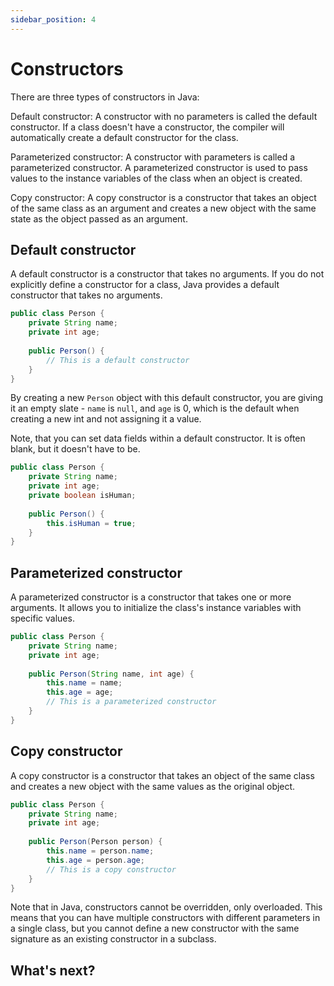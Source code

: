 ```yaml
---
sidebar_position: 4
---
```


# Constructors

There are three types of constructors in Java:

Default constructor: A constructor with no parameters is called the default constructor. If a class doesn't have a constructor, the compiler will automatically create a default constructor for the class.

Parameterized constructor: A constructor with parameters is called a parameterized constructor. A parameterized constructor is used to pass values to the instance variables of the class when an object is created.

Copy constructor: A copy constructor is a constructor that takes an object of the same class as an argument and creates a new object with the same state as the object passed as an argument.

## Default constructor

A default constructor is a constructor that takes no arguments. If you do not explicitly define a constructor for a class, Java provides a default constructor that takes no arguments.

```java
public class Person {
    private String name;
    private int age;
    
    public Person() {
        // This is a default constructor
    }
}
```

By creating a new `Person` object with this default constructor, you are giving it an empty slate - `name` is `null`, and `age` is 0, which is the default when creating a new int and not assigning it a value.

Note, that you can set data fields within a default constructor. It is often blank, but it doesn't have to be.

```java
public class Person {
    private String name;
    private int age;
    private boolean isHuman;
    
    public Person() {
        this.isHuman = true;
    }
}

```

## Parameterized constructor

A parameterized constructor is a constructor that takes one or more arguments. It allows you to initialize the class's instance variables with specific values.

```java
public class Person {
    private String name;
    private int age;
    
    public Person(String name, int age) {
        this.name = name;
        this.age = age;
        // This is a parameterized constructor
    }
}
```

## Copy constructor

A copy constructor is a constructor that takes an object of the same class and creates a new object with the same values as the original object.

```java
public class Person {
    private String name;
    private int age;
    
    public Person(Person person) {
        this.name = person.name;
        this.age = person.age;
        // This is a copy constructor
    }
}
```

Note that in Java, constructors cannot be overridden, only overloaded. This means that you can have multiple constructors with different parameters in a single class, but you cannot define a new constructor with the same signature as an existing constructor in a subclass.

## What's next?
